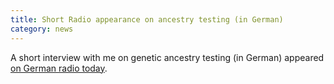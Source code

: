 ```yaml
---
title: Short Radio appearance on ancestry testing (in German)
category: news
---
```


A short interview with me on genetic ancestry testing (in German) appeared [on German radio today](https://www1.wdr.de/radio/wdr5/sendungen/neugier-genuegt/feature-ahnenforschung-dna-100.html).

<!--more-->